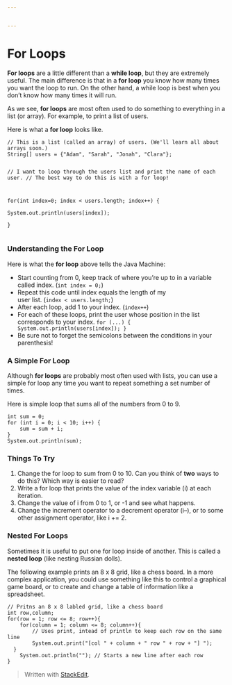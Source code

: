 ```yaml
---


---
```


<h1 id="for-loops">For Loops</h1>
<p><strong>For loops</strong> are a little different than a <strong>while loop</strong>, but they are extremely useful. The main difference is that in a <strong>for loop</strong> you know how many times you want the loop to run. On the other hand, a while loop is best when you don’t know how many times it will run.</p>
<p>As we see, <strong>for loops</strong> are most often used to do something to everything in a list (or array). For example, to print a list of users.</p>
<p>Here is what a <strong>for loop</strong> looks like.</p>
<pre><code>// This is a list (called an array) of users. (We'll learn all about arrays soon.)
String[] users = {"Adam", "Sarah", "Jonah", "Clara"};  

// I want to loop through the users list and print the name of each user.
// The best way to do this is with a for loop!
  
for(int index=0; index &lt; users.length; index++) {  
    System.out.println(users[index]);  
}
</code></pre>
<h3 id="understanding-the-for-loop">Understanding the For Loop</h3>
<p>Here is what the <strong>for loop</strong> above tells the Java Machine:</p>
<ul>
<li>Start counting from 0, keep track of where you’re up to in a variable<br>
called index. (<code>int index = 0;</code>)</li>
<li>Repeat this code until index equals the length of my<br>
user list. (<code>index &lt; users.length;</code>)</li>
<li>After each loop, add 1 to your index.  (<code>index++</code>)</li>
<li>For each of these loops, print the user whose position in the list corresponds to your index. <code>for (...) { System.out.println(users[index]); }</code></li>
<li>Be sure not to forget the semicolons between the conditions in your parenthesis!</li>
</ul>
<h3 id="a-simple-for-loop">A Simple For Loop</h3>
<p>Although <strong>for loops</strong> are probably most often used with lists, you can use a simple for loop any time you want to repeat something a set number of times.</p>
<p>Here is simple loop that sums all of the numbers from 0 to 9.</p>
<pre><code>int sum = 0;  
for (int i = 0; i &lt; 10; i++) {  
    sum = sum + i;  
}  
System.out.println(sum);
</code></pre>
<h3 id="things-to-try">Things To Try</h3>
<ol>
<li>Change the for loop to sum from 0 to 10. Can you think of <strong>two</strong> ways to do this? Which way is easier to read?</li>
<li>Write a for loop that prints the value of the index variable (i) at each iteration.</li>
<li>Change the value of i from 0 to 1, or -1 and see what happens.</li>
<li>Change the increment operator to a decrement operator (i–), or to some other assignment operator, like i += 2.</li>
</ol>
<h3 id="nested-for-loops">Nested For Loops</h3>
<p>Sometimes it is useful to put one for loop inside of another. This is called a <strong>nested loop</strong> (like nesting Russian dolls).</p>
<p>The following example prints an 8 x 8 grid, like a chess board. In a more complex application, you could use something like this to control a graphical game board, or to create and change a table of information like a spreadsheet.</p>
<pre><code>// Pritns an 8 x 8 labled grid, like a chess board  
int row,column;  
for(row = 1; row &lt;= 8; row++){  
    for(column = 1; column &lt;= 8; column++){
        // Uses print, intead of println to keep each row on the same line  
        System.out.print("[col " + column + " row " + row + "] ");  
  }  
    System.out.println(""); // Starts a new line after each row  
}
</code></pre>
<blockquote>
<p>Written with <a href="https://stackedit.io/">StackEdit</a>.</p>
</blockquote>

